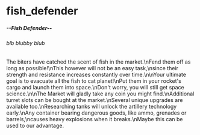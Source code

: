 # fish_defender
##### --Fish Defender--

######     *blb blubby blub*


The biters have catched the scent of fish in the market.\nFend them off as long as possible!\nThis however will not be an easy task,\nsince their strength and resistance increases constantly over time.\n\nYour ultimate goal is to evacuate all the fish to cat planet!\nPut them in your rocket's cargo and launch them into space.\nDon't worry, you will still get space science.\n\nThe Market will gladly take any coin you might find.\nAdditional turret slots can be bought at the market.\nSeveral unique upgrades are available too.\nResearching tanks will unlock the artillery technology early.\nAny container bearing dangerous goods, like ammo, grenades or barrels,\ncauses heavy explosions when it breaks.\nMaybe this can be used to our advantage.
